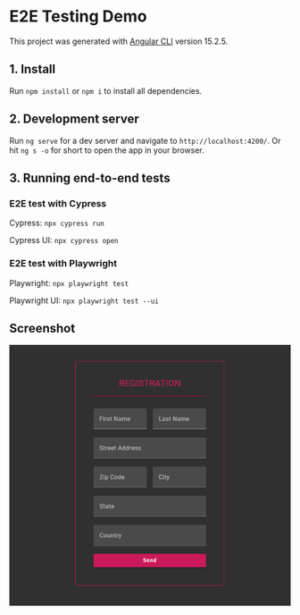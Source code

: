 # E2E Testing Demo

This project was generated with [Angular CLI](https://github.com/angular/angular-cli) version 15.2.5.

## 1. Install

Run `npm install` or `npm i` to install all dependencies.

## 2. Development server

Run `ng serve` for a dev server and navigate to `http://localhost:4200/`. Or hit `ng s -o` for short to open the app in your browser.

## 3. Running end-to-end tests

### E2E test with Cypress

Cypress: `npx cypress run`

Cypress UI: `npx cypress open`

### E2E test with Playwright

Playwright: `npx playwright test`

Playwright UI: `npx playwright test --ui`

## Screenshot

![Screenshot](/src/assets/screenshot.png)